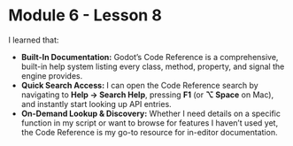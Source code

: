 # Module 6 - Lesson 8

I learned that:

- **Built-In Documentation:** Godot’s Code Reference is a comprehensive, built-in help system listing every class, method, property, and signal the engine provides.
- **Quick Search Access:** I can open the Code Reference search by navigating to **Help → Search Help**, pressing **F1** (or **⌥ Space** on Mac), and instantly start looking up API entries.
- **On-Demand Lookup & Discovery:** Whether I need details on a specific function in my script or want to browse for features I haven’t used yet, the Code Reference is my go-to resource for in-editor documentation.  

